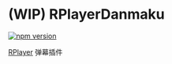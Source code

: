 # (WIP) RPlayerDanmaku

[![npm version](https://img.shields.io/npm/v/rplayer.svg)](https://github.com/woopen/RPlayer)

[RPlayer](https://github.com/woopen/RPlayer#wip-rplayer) 弹幕插件
